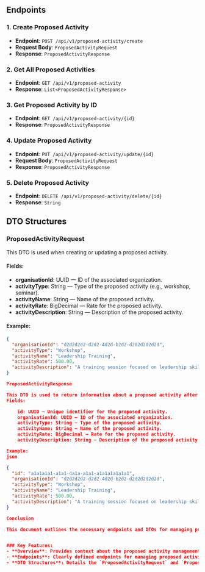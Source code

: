 ## Endpoints

### 1. Create Proposed Activity

- **Endpoint**: `POST /api/v1/proposed-activity/create`
- **Request Body**: `ProposedActivityRequest`
- **Response**: `ProposedActivityResponse`

### 2. Get All Proposed Activities

- **Endpoint**: `GET /api/v1/proposed-activity`
- **Response**: `List<ProposedActivityResponse>`

### 3. Get Proposed Activity by ID

- **Endpoint**: `GET /api/v1/proposed-activity/{id}`
- **Response**: `ProposedActivityResponse`

### 4. Update Proposed Activity

- **Endpoint**: `PUT /api/v1/proposed-activity/update/{id}`
- **Request Body**: `ProposedActivityRequest`
- **Response**: `ProposedActivityResponse`

### 5. Delete Proposed Activity

- **Endpoint**: `DELETE /api/v1/proposed-activity/delete/{id}`
- **Response**: `String`

## DTO Structures

### ProposedActivityRequest

This DTO is used when creating or updating a proposed activity.

#### Fields:

- **organisationId**: UUID — ID of the associated organization.
- **activityType**: String — Type of the proposed activity (e.g., workshop, seminar).
- **activityName**: String — Name of the proposed activity.
- **activityRate**: BigDecimal — Rate for the proposed activity.
- **activityDescription**: String — Description of the proposed activity.

#### Example:

```json
{
  "organisationId": "d2d2d2d2-d2d2-4d2d-b2d2-d2d2d2d2d2d",
  "activityType": "Workshop",
  "activityName": "Leadership Training",
  "activityRate": 500.00,
  "activityDescription": "A training session focused on leadership skills."
}

ProposedActivityResponse

This DTO is used to return information about a proposed activity after creation or retrieval.
Fields:

    id: UUID — Unique identifier for the proposed activity.
    organisationId: UUID — ID of the associated organization.
    activityType: String — Type of the proposed activity.
    activityName: String — Name of the proposed activity.
    activityRate: BigDecimal — Rate for the proposed activity.
    activityDescription: String — Description of the proposed activity.

Example:
json

{
  "id": "a1a1a1a1-a1a1-4a1a-a1a1-a1a1a1a1a1a1",
  "organisationId": "d2d2d2d2-d2d2-4d2d-b2d2-d2d2d2d2d2d",
  "activityType": "Workshop",
  "activityName": "Leadership Training",
  "activityRate": 500.00,
  "activityDescription": "A training session focused on leadership skills."
}

Conclusion

This document outlines the necessary endpoints and DTOs for managing proposed activities within the application. Ensure that your requests and responses adhere to these structures for proper functionality.


### Key Features:
- **Overview**: Provides context about the proposed activity management system.
- **Endpoints**: Clearly defined endpoints for managing proposed activities.
- **DTO Structures**: Details the `ProposedActivityRequest` and `ProposedActivityResponse` with examples to clarify the expected data format.
